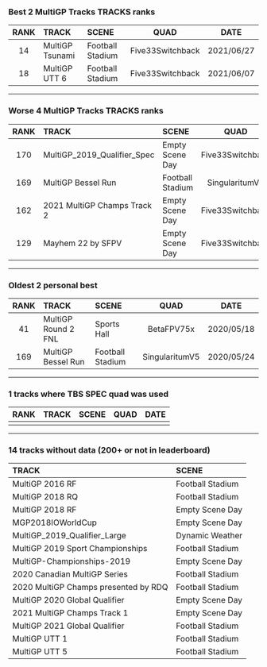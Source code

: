 ### Best 2 MultiGP Tracks TRACKS ranks
|RANK|TRACK|SCENE|QUAD|DATE|
|:---:|:---|:---|:---:|:---:|
|14|MultiGP Tsunami|Football Stadium|Five33Switchback|2021/06/27|
|18|MultiGP UTT 6|Football Stadium|Five33Switchback|2021/06/07|
---
### Worse 4 MultiGP Tracks TRACKS ranks
|RANK|TRACK|SCENE|QUAD|DATE|
|:---:|:---|:---|:---:|:---:|
|170|MultiGP_2019_Qualifier_Spec|Empty Scene Day|Five33Switchback|2021/09/18|
|169|MultiGP Bessel Run|Football Stadium|SingularitumV5|2020/05/24|
|162|2021 MultiGP Champs Track 2|Empty Scene Day|Five33Switchback|2022/01/22|
|129|Mayhem 22 by SFPV|Empty Scene Day|Five33Switchback|2022/03/28|
---
### Oldest 2 personal best
|RANK|TRACK|SCENE|QUAD|DATE|
|:---:|:---|:---|:---:|:---:|
|41|MultiGP Round 2 FNL|Sports Hall|BetaFPV75x|2020/05/18|
|169|MultiGP Bessel Run|Football Stadium|SingularitumV5|2020/05/24|
---
### 1 tracks where TBS SPEC quad was used
|RANK|TRACK|SCENE|QUAD|DATE|
|:---:|:---|:---|:---:|:---:|
||||||
---
### 14 tracks without data (200+ or not in leaderboard)
|TRACK|SCENE|
|:---|:---|
|MultiGP 2016 RF|Football Stadium|
|MultiGP 2018 RQ|Football Stadium|
|MultiGP 2018 RF|Empty Scene Day|
|MGP2018IOWorldCup|Empty Scene Day|
|MultiGP_2019_Qualifier_Large|Dynamic Weather|
|MultiGP 2019 Sport Championships|Football Stadium|
|MultiGP-Championships-2019|Empty Scene Day|
|2020 Canadian MultiGP Series|Football Stadium|
|2020 MultiGP Champs presented by RDQ|Football Stadium|
|MultiGP 2020 Global Qualifier|Empty Scene Day|
|2021 MultiGP Champs Track 1|Empty Scene Day|
|MultiGP 2021 Global Qualifier|Football Stadium|
|MultiGP UTT 1|Football Stadium|
|MultiGP UTT 5|Football Stadium|
